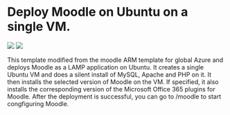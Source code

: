# Deploy Moodle on Ubuntu on a single VM.

<a href="https://portal.azure.com/#create/Microsoft.Template/uri/https%3A%2F%2Fraw.githubusercontent.com%2Fkoifans%2Fazure-samples%2Fblob%2Fmaster%2Farm-create-single-ubuntu-vm%2Fazuredeploy.json" target="_blank"><img src="http://azuredeploy.net/deploybutton.png"/></a>
<a href="http://armviz.io/#/?load=https%3A%2F%2Fraw.githubusercontent.com%2Fkoifans%2Fazure-samples%2Fblob%2Fmaster%2Farm-create-single-ubuntu-vm%2Fazuredeploy.json" target="_blank">
    <img src="http://armviz.io/visualizebutton.png"/>
</a>

This template modified from the moodle ARM template for global Azure and deploys Moodle as a LAMP application on Ubuntu. It creates a single Ubuntu VM and does a silent install of MySQL, Apache and PHP on it. It then installs the selected version of Moodle on the VM. If specified, it also installs the corresponding version of the  Microsoft Office 365 plugins for Moodle. After the deployment is successful, you can go to /moodle to start congfiguring Moodle.
